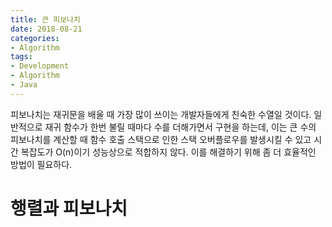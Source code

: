 ```yaml
---
title: 큰 피보나치
date: 2018-08-21
categories:
- Algorithm
tags:
- Development
- Algorithm
- Java
---
```


 피보나치는 재귀문을 배울 때 가장 많이 쓰이는 개발자들에게 친숙한 수열일 것이다. 일반적으로 재귀 함수가 한번 불릴 때마다 수를 더해가면서 구현을 하는데, 이는 큰 수의 피보나치를 계산할 때 함수 호출 스택으로 인한 스택 오버플로우를 발생시킬 수 있고 시간 복잡도가 O(n)이기 성능상으로 적합하지 않다. 이를 해결하기 위해 좀 더 효율적인 방법이 필요하다.

# 행렬과 피보나치

